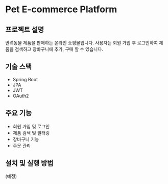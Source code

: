 # Pet E-commerce Platform

## 프로젝트 설명
반려동물 제품을 판매하는 온라인 쇼핑몰입니다.
사용자는 회원 가입 후 로그인하여 제품을 검색하고 장바구니에 추가, 구매 할 수 있습니다.

## 기술 스택
- Spring Boot
- JPA
- JWT
- OAuth2

## 주요 기능
- 회원 가입 및 로그인
- 제품 검색 및 필터링
- 장바구니 기능
- 주문 관리

## 설치 및 실행 방법
(예정)
